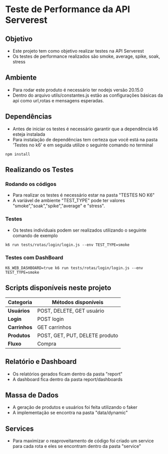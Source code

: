 # Teste de Performance da API Serverest


## Objetivo
* Este projeto tem como objetivo realizar testes na API Serverest
* Os testes de performance realizados são smoke, average, spike, soak, stress


## Ambiente
* Para rodar este produto é necessário ter nodejs versão 20.15.0
* Dentro do arquivo utils/constantes.js estão as configurações básicas da api como url,rotas e mensagens esperadas.


## Dependências

* Antes de iniciar os testes é necessário garantir que a dependência k6 esteja instalada
* Para instalação de dependências tem certeza que você está na pasta 'Testes no k6' e em seguida utilize o seguinte comando no terminal

```
npm install
```



## Realizando os Testes



### Rodando os códigos
* Para realizar os testes é necessário estar na pasta "TESTES NO K6"
* A variável de ambiente "TEST_TYPE" pode ter valores "smoke","soak","spike","average" e "stress".

### Testes
* Os testes individuais podem ser realizados utilizando o seguinte comando de exemplo

```
k6 run tests/rotas/login/login.js --env TEST_TYPE=smoke
```
### Testes com DashBoard

```
K6_WEB_DASHBOARD=true k6 run tests/rotas/login/login.js --env TEST_TYPE=smoke

```



## Scripts disponíveis neste projeto

| Categoria          | Métodos disponíveis               |
|--------------------|-----------------------------------|
| **Usuários**       | POST, DELETE, GET usuário         |
| **Login**          | POST login                        |
| **Carrinhos**      | GET carrinhos                    |
| **Produtos**       | POST, GET, PUT, DELETE produto    |
| **Fluxo**          | Compra                            |


## Relatório e Dashboard

* Os relatórios gerados ficam dentro da pasta "report"
* A dashboard fica dentro da pasta report/dashboards

## Massa de Dados
- A geração de produtos e usuários foi feita utilizando o faker
- A implementação se encontra na pasta "data/dynamic"


## Services
- Para maximizar o reaproveitamento de código foi criado um service para cada rota e eles se encontram dentro da pasta "service"

